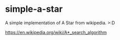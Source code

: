 # simple-a-star
A simple implementation of A Star from wikipedia. >:D

https://en.wikipedia.org/wiki/A*_search_algorithm
